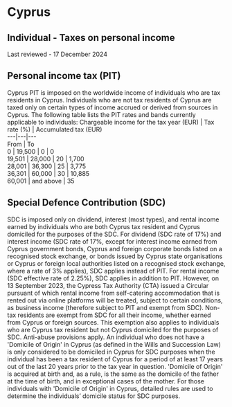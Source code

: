 # Cyprus
## Individual - Taxes on personal income
Last reviewed - 17 December 2024
## Personal income tax (PIT)
Cyprus PIT is imposed on the worldwide income of individuals who are tax residents in Cyprus. Individuals who are not tax residents of Cyprus are taxed only on certain types of income accrued or derived from sources in Cyprus.
The following table lists the PIT rates and bands currently applicable to individuals:
Chargeable income for the tax year (EUR) | Tax rate (%) | Accumulated tax (EUR)  
---|---|---  
From | To  
0 | 19,500 | 0 | 0  
19,501 | 28,000 | 20 | 1,700  
28,001 | 36,300 | 25 | 3,775  
36,301 | 60,000 | 30 | 10,885  
60,001 | and above |  35  
## Special Defence Contribution (SDC)
SDC is imposed only on dividend, interest (most types), and rental income earned by individuals who are both Cyprus tax resident and Cyprus domiciled for the purposes of the SDC.
For dividend (SDC rate of 17%) and interest income (SDC rate of 17%, except for interest income earned from Cyprus government bonds, Cyprus and foreign corporate bonds listed on a recognised stock exchange, or bonds issued by Cyprus state organisations or Cyprus or foreign local authorities listed on a recognised stock exchange, where a rate of 3% applies), SDC applies instead of PIT. For rental income (SDC effective rate of 2.25%), SDC applies in addition to PIT. However, on 13 September 2023, the Cypress Tax Authority (CTA) issued a Circular pursuant of which rental income from self-catering accommodation that is rented out via online platforms will be treated, subject to certain conditions, as business income (therefore subject to PIT and exempt from SDC).
Non-tax residents are exempt from SDC for all their income, whether earned from Cyprus or foreign sources. This exemption also applies to individuals who are Cyprus tax resident but not Cyprus domiciled for the purposes of SDC. Anti-abuse provisions apply.
An individual who does not have a 'Domicile of Origin' in Cyprus (as defined in the Wills and Succession Law) is only considered to be domiciled in Cyprus for SDC purposes when the individual has been a tax resident of Cyprus for a period of at least 17 years out of the last 20 years prior to the tax year in question. 'Domicile of Origin' is acquired at birth and, as a rule, is the same as the domicile of the father at the time of birth, and in exceptional cases of the mother. For those individuals with 'Domicile of Origin' in Cyprus, detailed rules are used to determine the individuals’ domicile status for SDC purposes.
